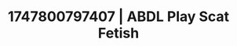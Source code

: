 ---
categories:
- Soft lighting seduction
- Mutual desire
- Back arch
- Afterglow vibes
- Closeness kink
image: /assets/images/1747800797407.jpg
layout: post
seo:
  description: Featured content with exclusive ABDL Play, Scat Fetish. HD images available.
  keywords: ABDL Play, Scat Fetish
  og_image: /assets/images/1747800797407.jpg
  schema_type: VisualArtwork
tags:
- ABDL Play
- '#1747800797407'
- Scat Fetish
title: 1747800797407 | ABDL Play Scat Fetish
---